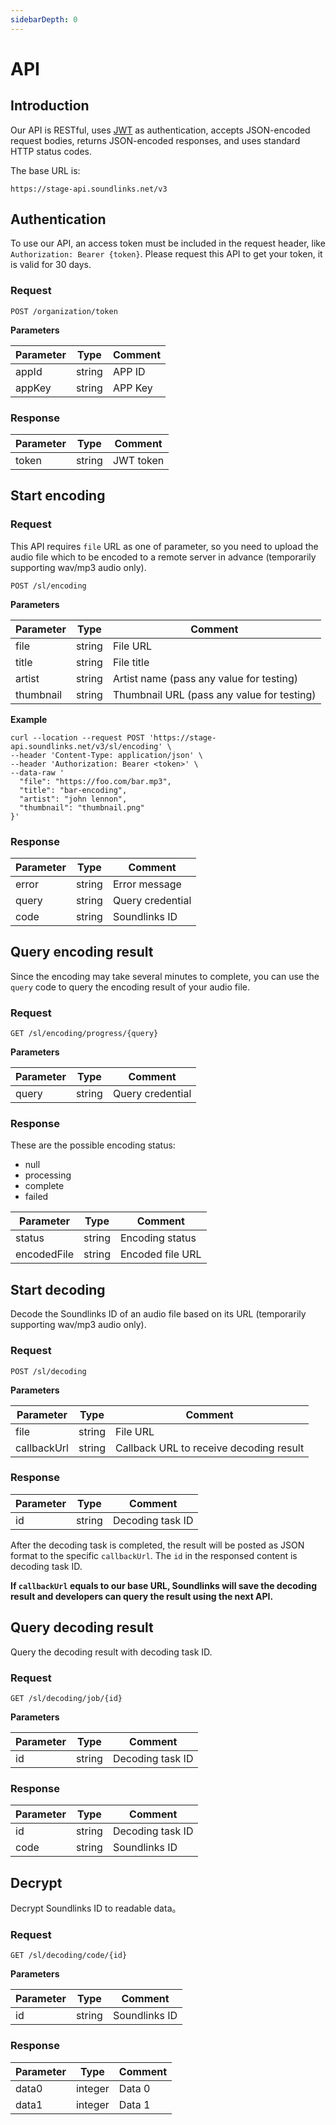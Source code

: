 ```yaml
---
sidebarDepth: 0
---
```


# API

## Introduction

Our API is RESTful, uses [JWT](https://jwt.io/) as authentication, accepts JSON-encoded request bodies, returns JSON-encoded responses, and uses standard HTTP  status codes.

The base URL is:

```
https://stage-api.soundlinks.net/v3
```

## Authentication

To use our API, an access token must be included in the request header, like `Authorization: Bearer {token}`. Please request this API to get your token, it is valid for 30 days.

### Request

```
POST /organization/token
```

**Parameters**

| Parameter | Type | Comment |
| ----- | ---- | ---- |
| appId | string | APP ID |
| appKey | string | APP Key |

### Response

| Parameter | Type | Comment |
| ----- | ---- | ---- |
| token | string | JWT token |

## Start encoding

### Request

This API requires `file` URL as one of parameter, so you need to upload the audio file which to be encoded to a remote server in advance (temporarily supporting wav/mp3 audio only).

```
POST /sl/encoding
```

**Parameters**

| Parameter | Type | Comment |
| ----- | ---- | ---- |
| file | string | File URL |
| title | string | File title |
| artist | string | Artist name (pass any value for testing) |
| thumbnail | string | Thumbnail URL (pass any value for testing) |

**Example**

```
curl --location --request POST 'https://stage-api.soundlinks.net/v3/sl/encoding' \
--header 'Content-Type: application/json' \
--header 'Authorization: Bearer <token>' \
--data-raw '
  "file": "https://foo.com/bar.mp3",
  "title": "bar-encoding",
  "artist": "john lennon",
  "thumbnail": "thumbnail.png"
}'
```

### Response

| Parameter | Type | Comment |
| ----- | ---- | ---- |
| error | string | Error message |
| query | string | Query credential |
| code | string | Soundlinks ID |

## Query encoding result

Since the encoding may take several minutes to complete, you can use the `query` code to query the encoding result of your audio file.

### Request

```
GET /sl/encoding/progress/{query}
```

**Parameters**

| Parameter | Type | Comment |
| ----- | ---- | ---- |
| query | string | Query credential |

### Response

These are the possible encoding status:

- null
- processing
- complete
- failed

| Parameter | Type | Comment |
| ----- | ---- | ---- |
| status | string | Encoding status |
| encodedFile | string | Encoded file URL |

## Start decoding

Decode the Soundlinks ID of an audio file based on its URL (temporarily supporting wav/mp3 audio only).

### Request

```
POST /sl/decoding
```

**Parameters**

| Parameter | Type | Comment |
| ----- | ---- | ---- |
| file | string | File URL |
| callbackUrl | string | Callback URL to receive decoding result |

### Response

| Parameter | Type | Comment |
| ----- | ---- | ---- |
| id | string | Decoding task ID |

After the decoding task is completed, the result will be posted as JSON format to the specific `callbackUrl`. The `id` in the responsed content is decoding task ID.

**If `callbackUrl` equals to our base URL, Soundlinks will save the decoding result and developers can query the result using the next API.**

## Query decoding result

Query the decoding result with decoding task ID.

### Request

```
GET /sl/decoding/job/{id}
```

**Parameters**

| Parameter | Type | Comment |
| ----- | ---- | ---- |
| id | string | Decoding task ID |

### Response

| Parameter | Type | Comment |
| ----- | ---- | ---- |
| id | string | Decoding task ID |
| code | string | Soundlinks ID |

## Decrypt

Decrypt Soundlinks ID to readable data。

### Request

```
GET /sl/decoding/code/{id}
```

**Parameters**

| Parameter | Type | Comment |
| ----- | ---- | ---- |
| id | string | Soundlinks ID |

### Response

| Parameter | Type | Comment |
| ----- | ---- | ---- |
| data0 | integer | Data 0 |
| data1 | integer | Data 1 |
